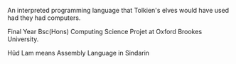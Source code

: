 An interpreted programming language that Tolkien's elves would have used had they had computers.

Final Year Bsc(Hons) Computing Science Projet at Oxford Brookes University.

Hûd Lam means Assembly Language in Sindarin